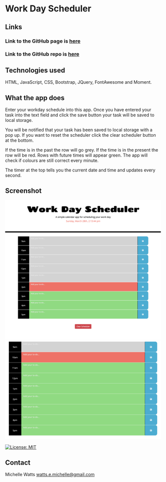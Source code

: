# Work Day Scheduler

## Links
### Link to the GitHub page is [here](https://michellewatts20000.github.io/work-day-scheduler/)
### Link to the GitHub repo is [here](https://github.com/michellewatts20000/work-day-scheduler)

## Technologies used
HTML, JavaScript, CSS, Bootstrap, JQuery, FontAwesome and Moment.

## What the app does
Enter your workday schedule into this app. Once you have entered your task into the text field and click the save button your task will be saved to local storage.

You will be notified that your task has been saved to local storage with a pop up. If you want to reset the scheduler click the clear scheduler button at the bottom.

If the time is in the past the row will go grey. If the time is in the present the row will be red. Rows with future times will appear green. The app will check if colours are still correct every minute.

The timer at the top tells you the current date and time and updates every second.


  ## Screenshot
![screenshot of generator](./assets/img/screenshot.png)
![screenshot of generator](./assets/img/screenshot-2.png)

[![License: MIT](https://img.shields.io/badge/License-MIT-yellow.svg)](https://opensource.org/licenses/MIT)

## Contact
Michelle Watts
watts.e.michelle@gmail.com

